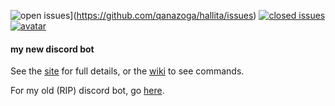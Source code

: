 ![open issues](https://img.shields.io/github/issues-raw/qanazoga/hallita?style=for-the-badge)](https://github.com/qanazoga/hallita/issues)
[![closed issues](https://img.shields.io/github/issues-closed-raw/qanazoga/hallita?style=for-the-badge)](https://github.com/qanazoga/hallita/issues)
[![avatar](https://repository-images.githubusercontent.com/234845733/11eb6d80-3afd-11ea-8141-2e4700dd65da)](https://www.deviantart.com/king-hime/art/NEON-LIGHTS-745230728)

#### my new discord bot
See the [site](https://qanazoga.com/hallita) for full details, or the [wiki](https://github.com/qanazoga/hallita/wiki/commands) to see commands.

For my old (RIP) discord bot, go [here](https://qanazoga.com/soturi).
